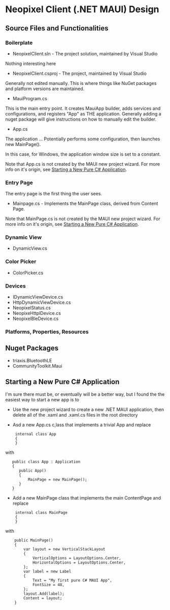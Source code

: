 # Neopixel Client (.NET MAUI) Design

## Source Files and Functionalities

### Boilerplate
* NeopixelClient.sln - The project solution, maintained by Visual Studio

Nothing interesting here
* NeopixelClient.csproj - The project, maintained by Visual Studio

Generally not edited manually. This is where things like NuGet packages and platform versions 
are maintained.
* MauiProgram.cs

This is the main entry point. It creates  MauiApp builder, adds services and configurations, and registers "App"
as THE application. Generally adding a nuget package will give instructions on how to manually edit the builder.
* App.cs

The application ... Potentially performs some configuration, then launches new MainPage().

In this case, for Windows, the application window size is set to a constant.

Note that App.cs is not created by the MAUI new project wizard. For more info on it's origin, see [Starting a New Pure C# Application](#starting-app).

### Entry Page
The entry page is the first thing the user sees. 
* Mainpage.cs - Implements the MainPage class, derived from Content Page. 

Note that MainPage.cs is not created by the MAUI new project wizard. For more info on it's origin, see [Starting a New Pure C# Application](#starting-app).

### Dynamic View
* DynamicView.cs

### Color Picker
* ColorPicker.cs

### Devices
* IDynamicViewDevice.cs
* HttpDynamicViewDevice.cs
* NeopixelStatus.cs
* NeopixeHttplDevice.cs
* NeopixelBleDevice.cs

### Platforms, Properties, Resources

## Nuget Packages
* triaxis.BluetoothLE
* CommunityToolkit.Maui

<h2 id="starting-app">Starting a New Pure C# Application</h2>
I'm sure there must be, or eventually will be a better way, but I found the the easiest way to start a new app is to

* Use the 
new project wizard to create a new .NET MAUI application, then delete all of the .xaml and .xaml.cs files in the root directory

* Asd a new App.cs c,lass that implements a trivial App and replace

       internal class App
       {
       }

with

       public class App : Application
       {
          public App()
          {
              MainPage = new MainPage();
          }
       }

* Add a new MainPage class that implements the main ContentPage and replace

       internal class MainPage
       {
       }

with

        public MainPage()
        {
            var layout = new VerticalStackLayout
            {
                VerticalOptions = LayoutOptions.Center,
                HorizontalOptions = LayoutOptions.Center,
            };
            var label = new Label
            {
                Text = "My first pure C# MAUI App",
                FontSize = 48,
            };
            layout.Add(label); 
            Content = layout;
        }
